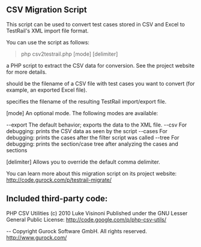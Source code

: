 CSV Migration Script
--------------------

This script can be used to convert test cases stored in CSV and Excel 
to TestRail's XML import file format.

You can use the script as follows:

> php csv2testrail.php <filter-script> <input-file> <output-file> [mode] [delimiter]

<filter-script> a PHP script to extract the CSV data for conversion.
See the project website for more details.

<input-file> should be the filename of a CSV file with test cases
you want to convert (for example, an exported Excel file).

<output-file> specifies the filename of the resulting TestRail
import/export file.

[mode] An optional mode. The following modes are available:

  --export  The default behavior; exports the data to the XML file.
  --csv     For debugging: prints the CSV data as seen by the script
  --cases   For debugging: prints the cases after the filter script
            was called
  --tree    For debugging: prints the section/case tree after analyzing
            the cases and sections
			
[delimiter] Allows you to override the default comma delimiter.

You can learn more about this migration script on its project website:
http://code.gurock.com/p/testrail-migrate/


Included third-party code:
--------------------------

PHP CSV Utilities (c) 2010 Luke Visinoni
Published under the GNU Lesser General Public License:
http://code.google.com/p/php-csv-utils/

-- 
Copyright Gurock Software GmbH. All rights reserved.
http://www.gurock.com/
